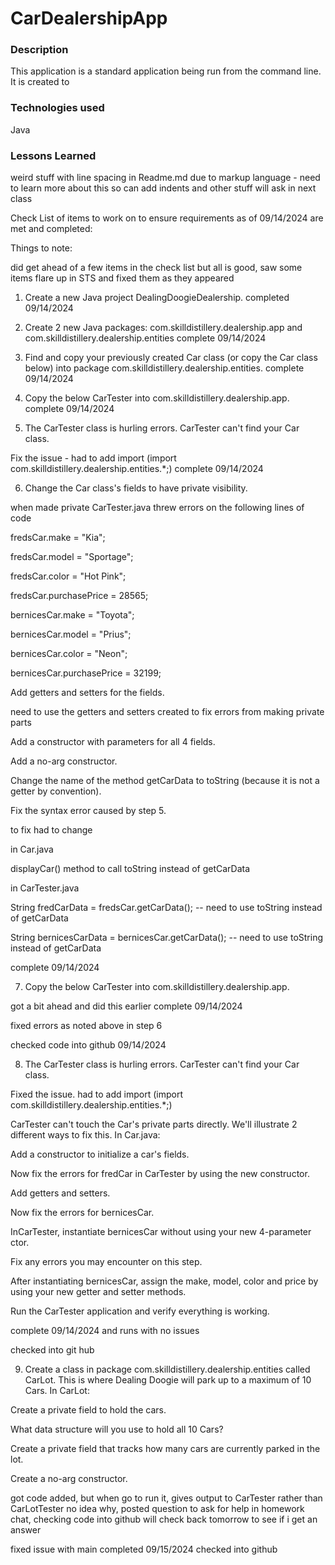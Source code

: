 # CarDealershipApp


### Description

This application is a standard application being run from the command line.  It is created to 

### Technologies used
Java



### Lessons Learned
weird stuff with line spacing in Readme.md due to markup language - need to learn more about this so can add indents and other stuff will 
ask in next class


Check List of items to work on to ensure requirements as of 09/14/2024 are met and completed:

Things to note:

did get ahead of a few items in the check list but all is good, saw some items flare up in STS and fixed them as they appeared

1) Create a new Java project DealingDoogieDealership.
completed 09/14/2024

2)  Create 2 new Java packages: com.skilldistillery.dealership.app and com.skilldistillery.dealership.entities
complete 09/14/2024

3) Find and copy your previously created Car class (or copy the Car class below) into package com.skilldistillery.dealership.entities.
complete 09/14/2024

4) Copy the below CarTester into com.skilldistillery.dealership.app.
complete 09/14/2024


5) The CarTester class is hurling errors.
CarTester can't find your Car class.

Fix the issue -  had to add import (import com.skilldistillery.dealership.entities.*;)
complete 09/14/2024 

6) Change the Car class's fields to have private visibility.

when made private CarTester.java threw errors on the following lines of code
   
fredsCar.make = "Kia";

fredsCar.model = "Sportage";

fredsCar.color = "Hot Pink";

fredsCar.purchasePrice = 28565;


bernicesCar.make = "Toyota";

bernicesCar.model = "Prius";

bernicesCar.color = "Neon";

bernicesCar.purchasePrice = 32199;
  
Add getters and setters for the fields.

need to use the getters and setters created to fix errors from making private parts

Add a constructor with parameters for all 4 fields.

Add a no-arg constructor.

Change the name of the method getCarData to toString (because it is not a getter by convention).

Fix the syntax error caused by step 5.

to fix had to change
  
   in Car.java
     
   displayCar() method to call toString instead of getCarData
   
   in CarTester.java
   
   String fredCarData = fredsCar.getCarData(); -- need to use toString instead of getCarData
   
   String bernicesCarData = bernicesCar.getCarData();  -- need to use toString instead of getCarData

complete 09/14/2024 

7) Copy the below CarTester into com.skilldistillery.dealership.app.

got a bit ahead and did this earlier complete 09/14/2024 

fixed errors as noted above in step 6

checked code into github 09/14/2024

8) The CarTester class is hurling errors.
CarTester can't find your Car class.

Fixed the issue. had to add import (import com.skilldistillery.dealership.entities.*;)

CarTester can't touch the Car's private parts directly. We'll illustrate 2 different ways to fix this. In Car.java:

Add a constructor to initialize a car's fields.

Now fix the errors for fredCar in CarTester by using the new constructor.

Add getters and setters.

Now fix the errors for bernicesCar.

InCarTester, instantiate bernicesCar without using your new 4-parameter ctor.

Fix any errors you may encounter on this step.

After instantiating bernicesCar, assign the make, model, color and price by using your new getter and setter methods.

Run the CarTester application and verify everything is working.

complete 09/14/2024 and runs with no issues

checked into git hub

9)  Create a class in package com.skilldistillery.dealership.entities called CarLot. This is where Dealing Doogie will park up to a maximum of 10 Cars. In CarLot:

Create a private field to hold the cars. 

What data structure will you use to hold all 10 Cars?

Create a private field that tracks how many cars are currently parked in the lot.

Create a no-arg constructor.

got code added, but when go to run it, gives output to CarTester rather than CarLotTester no idea why, posted question to ask for help in
homework chat, checking code into github will check back tomorrow to see if i get an answer

fixed issue with main completed 09/15/2024 checked into github
     
